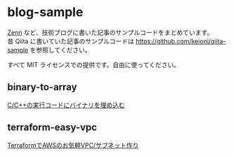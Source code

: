 # blog-sample

[Zenn](https://zenn.dev/keioni) など、技術ブログに書いた記事のサンプルコードをまとめています。<br>
昔 Qiita に書いていた記事のサンプルコードは https://github.com/keioni/qiita-sample を参照してください。

すべて MIT ライセンスでの提供です。自由に使ってください。

## binary-to-array

[C/C++の実行コードにバイナリを埋め込む](https://zenn.dev/keioni/articles/8b06158f5d541c)

## terraform-easy-vpc

[TerraformでAWSのお気軽VPC/サブネット作り](https://zenn.dev/keioni/articles/c60b03a45bb5f8)
